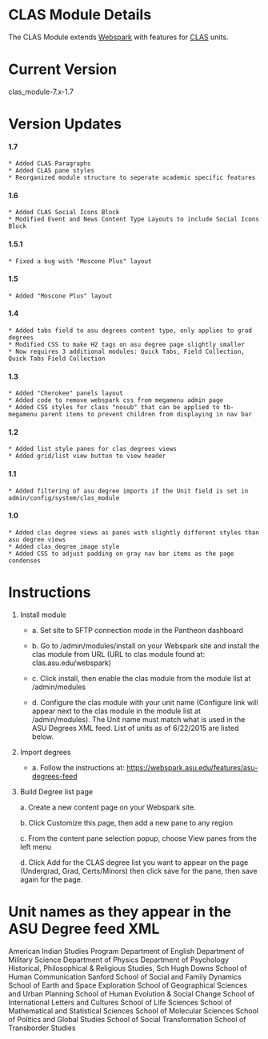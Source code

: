 # CLAS Module Details

The CLAS Module extends [Webspark](https://drupal.asu.edu/) with features for [CLAS](https://clas.asu.edu/) units.

# Current Version

clas_module-7.x-1.7

# Version Updates

#### 1.7
	* Added CLAS Paragraphs
	* Added CLAS pane styles
	* Reorganized module structure to seperate academic specific features

#### 1.6
	* Added CLAS Social Icons Block
	* Modified Event and News Content Type Layouts to include Social Icons Block

#### 1.5.1
	* Fixed a bug with "Moscone Plus" layout

#### 1.5
	* Added "Moscone Plus" layout

#### 1.4
	* Added tabs field to asu degrees content type, only applies to grad degrees
	* Modified CSS to make H2 tags on asu degree page slightly smaller
	* Now requires 3 additional modules: Quick Tabs, Field Collection, Quick Tabs Field Collection

#### 1.3
	* Added "Cherokee" panels layout
	* Added code to remove webspark css from megamenu admin page
	* Added CSS styles for class "nosub" that can be applied to tb-megamenu parent items to prevent children from displaying in nav bar

#### 1.2
	* Added list style panes for clas_degrees views
	* Added grid/list view button to view header

#### 1.1
	* Added filtering of asu degree imports if the Unit field is set in admin/config/system/clas_module

#### 1.0
	* Added clas degree views as panes with slightly different styles than asu degree views
	* Added clas_degree_image style
	* Added CSS to adjust padding on gray nav bar items as the page condenses

# Instructions

1. Install module

	* a. Set site to SFTP connection mode in the Pantheon dashboard

	* b. Go to /admin/modules/install on your Webspark site and install the clas module from URL (URL to clas module found at: clas.asu.edu/webspark)

	* c. Click install, then enable the clas module from the module list at /admin/modules

	* d. Configure the clas module with your unit name (Configure link will appear next to the clas module in the module list at /admin/modules). The Unit name must match what is used in the ASU Degrees XML feed. List of units as of 6/22/2015 are listed below.

2. Import degrees

	* a. Follow the instructions at: https://webspark.asu.edu/features/asu-degrees-feed

3. Build Degree list page

	a.	Create a new content page on your Webspark site.

	b.	Click Customize this page, then add a new pane to any region

	c.	From the content pane selection popup, choose View panes from the left menu

	d.	Click Add for the CLAS degree list you want to appear on the page (Undergrad, Grad, Certs/Minors) then click save for the pane, then save again for the page.

# Unit names as they appear in the ASU Degree feed XML

American Indian Studies Program
Department of English
Department of Military Science
Department of Physics
Department of Psychology
Historical, Philosophical &amp; Religious Studies, Sch
Hugh Downs School of Human Communication
Sanford School of Social and Family Dynamics
School of Earth and Space Exploration
School of Geographical Sciences and Urban Planning
School of Human Evolution &amp; Social Change
School of International Letters and Cultures
School of Life Sciences
School of Mathematical and Statistical Sciences
School of Molecular Sciences
School of Politics and Global Studies
School of Social Transformation
School of Transborder Studies
